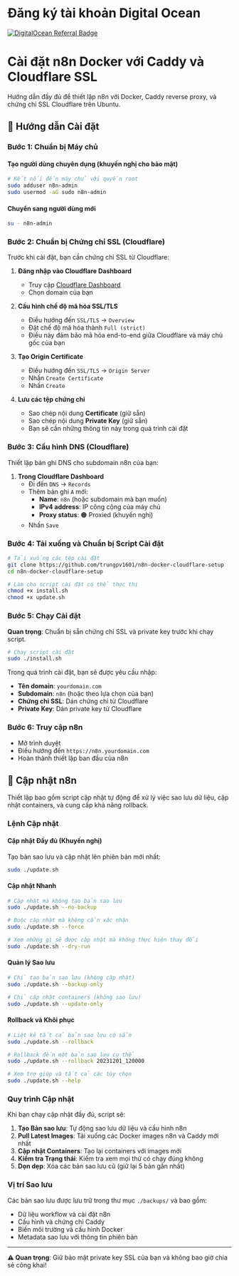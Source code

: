 # Đăng ký tài khoản Digital Ocean

[![DigitalOcean Referral Badge](https://web-platforms.sfo2.cdn.digitaloceanspaces.com/WWW/Badge%201.svg)](https://www.digitalocean.com/?refcode=e0496d81b971&utm_campaign=Referral_Invite&utm_medium=Referral_Program&utm_source=badge)

# Cài đặt n8n Docker với Caddy và Cloudflare SSL

Hướng dẫn đầy đủ để thiết lập n8n với Docker, Caddy reverse proxy, và chứng chỉ SSL Cloudflare trên Ubuntu.

## 🚀 Hướng dẫn Cài đặt

### Bước 1: Chuẩn bị Máy chủ

#### Tạo người dùng chuyên dụng (khuyến nghị cho bảo mật)
```bash
# Kết nối đến máy chủ với quyền root
sudo adduser n8n-admin
sudo usermod -aG sudo n8n-admin
```

#### Chuyển sang người dùng mới
```bash
su - n8n-admin
```

### Bước 2: Chuẩn bị Chứng chỉ SSL (Cloudflare)

Trước khi cài đặt, bạn cần chứng chỉ SSL từ Cloudflare:

1. **Đăng nhập vào Cloudflare Dashboard**
   - Truy cập [Cloudflare Dashboard](https://dash.cloudflare.com)
   - Chọn domain của bạn

2. **Cấu hình chế độ mã hóa SSL/TLS**
   - Điều hướng đến `SSL/TLS` → `Overview`
   - Đặt chế độ mã hóa thành `Full (strict)`
   - Điều này đảm bảo mã hóa end-to-end giữa Cloudflare và máy chủ gốc của bạn

3. **Tạo Origin Certificate**
   - Điều hướng đến `SSL/TLS` → `Origin Server`
   - Nhấn `Create Certificate`
   - Nhấn `Create`

4. **Lưu các tệp chứng chỉ**
   - Sao chép nội dung **Certificate** (giữ sẵn)
   - Sao chép nội dung **Private Key** (giữ sẵn)
   - Bạn sẽ cần những thông tin này trong quá trình cài đặt

### Bước 3: Cấu hình DNS (Cloudflare)

Thiết lập bản ghi DNS cho subdomain n8n của bạn:

1. **Trong Cloudflare Dashboard**
   - Đi đến `DNS` → `Records`
   - Thêm bản ghi `A` mới:
     - **Name**: `n8n` (hoặc subdomain mà bạn muốn)
     - **IPv4 address**: IP công cộng của máy chủ
     - **Proxy status**: 🟠 Proxied (khuyến nghị)
   - Nhấn `Save`

### Bước 4: Tải xuống và Chuẩn bị Script Cài đặt

```bash
# Tải xuống các tệp cài đặt
git clone https://github.com/trungpv1601/n8n-docker-cloudflare-setup
cd n8n-docker-cloudflare-setup

# Làm cho script cài đặt có thể thực thi
chmod +x install.sh
chmod +x update.sh
```

### Bước 5: Chạy Cài đặt

**Quan trọng**: Chuẩn bị sẵn chứng chỉ SSL và private key trước khi chạy script.

```bash
# Chạy script cài đặt
sudo ./install.sh
```

Trong quá trình cài đặt, bạn sẽ được yêu cầu nhập:
- **Tên domain**: `yourdomain.com`
- **Subdomain**: `n8n` (hoặc theo lựa chọn của bạn)
- **Chứng chỉ SSL**: Dán chứng chỉ từ Cloudflare
- **Private Key**: Dán private key từ Cloudflare

### Bước 6: Truy cập n8n
   - Mở trình duyệt
   - Điều hướng đến `https://n8n.yourdomain.com`
   - Hoàn thành thiết lập ban đầu của n8n

## 🔄 Cập nhật n8n

Thiết lập bao gồm script cập nhật tự động để xử lý việc sao lưu dữ liệu, cập nhật containers, và cung cấp khả năng rollback.

### Lệnh Cập nhật

#### Cập nhật Đầy đủ (Khuyến nghị)
Tạo bản sao lưu và cập nhật lên phiên bản mới nhất:
```bash
sudo ./update.sh
```

#### Cập nhật Nhanh
```bash
# Cập nhật mà không tạo bản sao lưu
sudo ./update.sh --no-backup

# Buộc cập nhật mà không cần xác nhận
sudo ./update.sh --force

# Xem những gì sẽ được cập nhật mà không thực hiện thay đổi
sudo ./update.sh --dry-run
```

#### Quản lý Sao lưu
```bash
# Chỉ tạo bản sao lưu (không cập nhật)
sudo ./update.sh --backup-only

# Chỉ cập nhật containers (không sao lưu)
sudo ./update.sh --update-only
```

#### Rollback và Khôi phục
```bash
# Liệt kê tất cả bản sao lưu có sẵn
sudo ./update.sh --rollback

# Rollback đến một bản sao lưu cụ thể
sudo ./update.sh --rollback 20231201_120000

# Xem trợ giúp và tất cả các tùy chọn
sudo ./update.sh --help
```

### Quy trình Cập nhật

Khi bạn chạy cập nhật đầy đủ, script sẽ:

1. **Tạo Bản sao lưu**: Tự động sao lưu dữ liệu và cấu hình n8n
2. **Pull Latest Images**: Tải xuống các Docker images n8n và Caddy mới nhất
3. **Cập nhật Containers**: Tạo lại containers với images mới
4. **Kiểm tra Trạng thái**: Kiểm tra xem mọi thứ có chạy đúng không
5. **Dọn dẹp**: Xóa các bản sao lưu cũ (giữ lại 5 bản gần nhất)

### Vị trí Sao lưu

Các bản sao lưu được lưu trữ trong thư mục `./backups/` và bao gồm:
- Dữ liệu workflow và cài đặt n8n
- Cấu hình và chứng chỉ Caddy
- Biến môi trường và cấu hình Docker
- Metadata sao lưu với thông tin phiên bản

---

**⚠️ Quan trọng**: Giữ bảo mật private key SSL của bạn và không bao giờ chia sẻ công khai!
